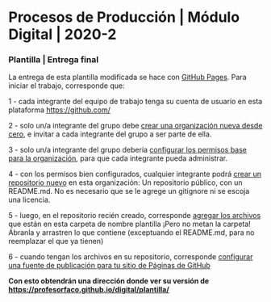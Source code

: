 # Procesos de Producción | Módulo Digital | 2020-2

### Plantilla | Entrega final

La entrega de esta plantilla modificada se hace con [GitHub Pages](https://docs.github.com/es/free-pro-team@latest/github/working-with-github-pages/about-github-pages). Para iniciar el trabajo, corresponde que:

1 - cada integrante del equipo de trabajo tenga su cuenta de usuario en esta plataforma https://github.com/

2 - solo un/a integrante del grupo debe [crear una organización nueva desde cero](https://docs.github.com/es/free-pro-team@latest/github/setting-up-and-managing-organizations-and-teams/creating-a-new-organization-from-scratch), e invitar a cada integrante del grupo a ser parte de ella. 

3 - solo un/a integrante del grupo debería [configurar los permisos base para la organización](https://docs.github.com/es/free-pro-team@latest/github/setting-up-and-managing-organizations-and-teams/setting-base-permissions-for-an-organization), para que cada integrante pueda administrar.

4 - con los permisos bien configurados, cualquier integrante podrá [crear un repositorio nuevo](https://docs.github.com/es/free-pro-team@latest/github/creating-cloning-and-archiving-repositories/creating-a-new-repository) en esta organización: Un repositorio público, con un README.md. No es necesario que se le agrege un gitignore ni se escoja una licencia.

5 - luego, en el repositorio recién creado, corresponde [agregar los archivos](https://docs.github.com/es/free-pro-team@latest/github/managing-files-in-a-repository/adding-a-file-to-a-repository) que están en esta carpeta de nombre plantilla ¡Pero no metan la carpeta! Ábranla y arrastren lo que contiene (exceptuando el README.md, para no reemplazar el que ya tienen)

6 - cuando tengan los archivos en su repositorio, corresponde [configurar una fuente de publicación para tu sitio de Páginas de GitHub](https://docs.github.com/es/free-pro-team@latest/github/working-with-github-pages/configuring-a-publishing-source-for-your-github-pages-site#choosing-a-publishing-source)

**Con esto obtendrán una dirección donde ver su versión de https://profesorfaco.github.io/digital/plantilla/**
